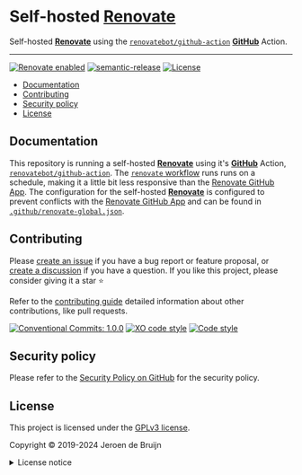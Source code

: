 # Self-hosted [**Renovate**][renovate] <!-- omit in toc -->

Self-hosted [**Renovate**][renovate] using the [`renovatebot/github-action`][renovate-action] [**GitHub**][github] Action.

---

[![Renovate enabled](https://img.shields.io/badge/Renovate-enabled-brightgreen.svg?logo=renovatebot&logoColor&style=flat-square)](https://renovatebot.com)
[![semantic-release](https://img.shields.io/badge/%20%20%F0%9F%93%A6%F0%9F%9A%80-semantic--release-e10079.svg?style=flat-square)](https://github.com/semantic-release/semantic-release)
[![License](https://img.shields.io/github/license/vidavidorra/renovate.svg?style=flat-square)](LICENSE.md)

- [Documentation](#documentation)
- [Contributing](#contributing)
- [Security policy](#security-policy)
- [License](#license)

## Documentation

This repository is running a self-hosted [**Renovate**][renovate] using it's [**GitHub**][github] Action, [`renovatebot/github-action`][renovate-action]. The [`renovate` workflow](.github/workflows/renovate.yml) runs runs on a schedule, making it a little bit less responsive than the [Renovate GitHub App][renovate-app]. The configuration for the self-hosted [**Renovate**][renovate] is configured to prevent conflicts with the [Renovate GitHub App][renovate-app] and can be found in [`.github/renovate-global.json`](.github/renovate-global.json).

## Contributing

Please [create an issue](https://github.com/vidavidorra/renovate/issues/new/choose) if you have a bug report or feature proposal, or [create a discussion](https://github.com/vidavidorra/renovate/discussions) if you have a question. If you like this project, please consider giving it a star ⭐

Refer to the [contributing guide](CONTRIBUTING.md) detailed information about other contributions, like pull requests.

[![Conventional Commits: 1.0.0](https://img.shields.io/badge/Conventional%20Commits-1.0.0-yellow?style=flat-square)](https://conventionalcommits.org)
[![XO code style](https://shields.io/badge/code_style-5ed9c7?logo=xo&labelColor=gray&style=flat-square)](https://github.com/xojs/xo)
[![Code style](https://img.shields.io/badge/code_style-Prettier-ff69b4?logo=prettier&style=flat-square)](https://github.com/prettier/prettier)

## Security policy

Please refer to the [Security Policy on GitHub](https://github.com/vidavidorra/renovate/security/) for the security policy.

## License

This project is licensed under the [GPLv3 license](https://www.gnu.org/licenses/gpl.html).

Copyright © 2019-2024 Jeroen de Bruijn

<details><summary>License notice</summary>
<p>

This program is free software: you can redistribute it and/or modify
it under the terms of the GNU General Public License as published by
the Free Software Foundation, either version 3 of the License, or
(at your option) any later version.

This program is distributed in the hope that it will be useful,
but WITHOUT ANY WARRANTY; without even the implied warranty of
MERCHANTABILITY or FITNESS FOR A PARTICULAR PURPOSE. See the
GNU General Public License for more details.

You should have received a copy of the GNU General Public License
along with this program. If not, see <http://www.gnu.org/licenses/>.

The full text of the license is available in the [LICENSE](LICENSE.md) file in this repository and [online](https://www.gnu.org/licenses/gpl.html).

</details>

<!-- References -->

[github]: https://github.com/
[renovate]: https://www.mend.io/renovate/
[renovate-action]: https://github.com/renovatebot/github-action
[renovate-app]: https://github.com/marketplace/renovate
